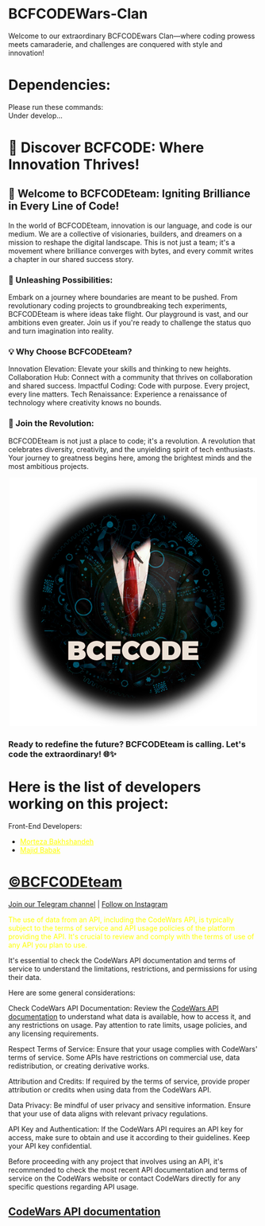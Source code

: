 # BCFCODEWars-Clan
Welcome to our extraordinary BCFCODEwars Clan—where coding prowess meets camaraderie, and challenges are conquered with style and innovation!

# Dependencies: 
Please run these commands:<br> 
Under develop...

# 🚀 Discover BCFCODE: Where Innovation Thrives!
## 🌟 Welcome to BCFCODEteam: Igniting Brilliance in Every Line of Code!

In the world of BCFCODEteam, innovation is our language, and code is our medium. We are a collective of visionaries, builders, and dreamers on a mission to reshape the digital landscape. This is not just a team; it's a movement where brilliance converges with bytes, and every commit writes a chapter in our shared success story.

### 🚀 Unleashing Possibilities:
Embark on a journey where boundaries are meant to be pushed. From revolutionary coding projects to groundbreaking tech experiments, BCFCODEteam is where ideas take flight. Our playground is vast, and our ambitions even greater. Join us if you're ready to challenge the status quo and turn imagination into reality.

### 💡 Why Choose BCFCODEteam?

Innovation Elevation: Elevate your skills and thinking to new heights.
Collaboration Hub: Connect with a community that thrives on collaboration and shared success.
Impactful Coding: Code with purpose. Every project, every line matters.
Tech Renaissance: Experience a renaissance of technology where creativity knows no bounds.
### 🤝 Join the Revolution:
BCFCODEteam is not just a place to code; it's a revolution. A revolution that celebrates diversity, creativity, and the unyielding spirit of tech enthusiasts. Your journey to greatness begins here, among the brightest minds and the most ambitious projects.

<p align="center">
  <a href="https://github.com/BCFCODEteam">
    <img src="assets/BCFCODE-LOGO.png" alt="BCFCODE LOGO">
  </a>
</p>

### Ready to redefine the future? BCFCODEteam is calling. Let's code the extraordinary! 🌐✨
# Here is the list of developers working on this project:

Front-End Developers:
- <a href="https://www.linkedin.com/in/morteza-bakhshandeh-813598260/" style="color: yellow;">Morteza Bakhshandeh</a>
- <a href="https://www.linkedin.com/in/majid-babak-aab039156/" style="color: yellow;">Majid Babak</a>

# [©BCFCODEteam](https://github.com/BCFCODE)
[Join our Telegram channel](https://t.me/BCFCODE) | [Follow on Instagram](https://www.instagram.com/bcfcodeteam/?igshid=MzRlODBiNWFlZA%3D%3D)

<span style="color: yellow;">The use of data from an API, including the CodeWars API, is typically subject to the terms of service and API usage policies of the platform providing the API. It's crucial to review and comply with the terms of use of any API you plan to use.

It's essential to check the CodeWars API documentation and terms of service to understand the limitations, restrictions, and permissions for using their data.

Here are some general considerations:

Check CodeWars API Documentation:
Review the [CodeWars API documentation](https://dev.codewars.com/) to understand what data is available, how to access it, and any restrictions on usage. Pay attention to rate limits, usage policies, and any licensing requirements.

Respect Terms of Service:
Ensure that your usage complies with CodeWars' terms of service. Some APIs have restrictions on commercial use, data redistribution, or creating derivative works.

Attribution and Credits:
If required by the terms of service, provide proper attribution or credits when using data from the CodeWars API.

Data Privacy:
Be mindful of user privacy and sensitive information. Ensure that your use of data aligns with relevant privacy regulations.

API Key and Authentication:
If the CodeWars API requires an API key for access, make sure to obtain and use it according to their guidelines. Keep your API key confidential.

Before proceeding with any project that involves using an API, it's recommended to check the most recent API documentation and terms of service on the CodeWars website or contact CodeWars directly for any specific questions regarding API usage.</span>

##  [CodeWars API documentation](https://dev.codewars.com/)
















